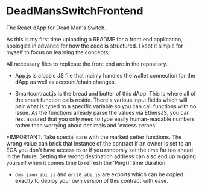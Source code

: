 # DeadMansSwitchFrontend
The React dApp for Dead Man's Switch.

As this is my first time uploading a README for a front end application, apologies in advance for how the code is structured. I kept it simple for myself to focus
on learning the concepts,

All necessary files to replicate the front end are in the repository. 

- App.js is a basic JS file that mainly handles the wallet connection for the dApp as well as account/chain changes.

- Smartcontract.js is the bread and butter of this dApp. This is where all of the smart function calls reside. There's various input fields which will 
pair what is typed to a specific variable so you can call functions with no issue. As the functions already parse the values via EthersJS, you can rest 
assured that you only need to type easily human-readable numbers rather than worrying about decimals and 'excess zeroes'.

*IMPORTANT: Take special care with the marked setter functions. The wrong value can brick that instance of the contract if an owner is set to an EOA 
you don't have access to or if you randomly set the time far too ahead in the future. Setting the wrong destination address can also end up rugging yourself 
when it comes time to refresh the 'Ping()' time duration.

- `dms_json_abi.js` and `erc20_abi.js` are exports which can be copied exactly to deploy your own version of this contract with ease. 
